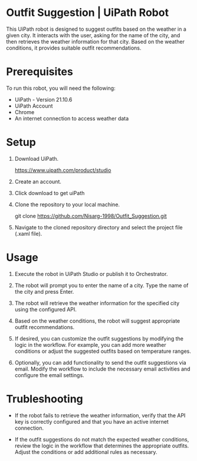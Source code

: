 
# Outfit Suggestion | UiPath Robot

This UiPath robot is designed to suggest outfits based on the weather in a given city. It interacts with the user, asking for the name of the city, and then retrieves the weather information for that city. Based on the weather conditions, it provides suitable outfit recommendations.

# Prerequisites

To run this robot, you will need the following:

- UiPath - Version 21.10.6    
- UiPath Account
- Chrome
- An internet connection to access weather data

# Setup
1. Download UiPath.
    
    https://www.uipath.com/product/studio

2. Create an account.

3. Click download to get uiPath

4. Clone the repository to your local machine.

    git clone https://github.com/Nisarg-1998/Outfit_Suggestion.git

5. Navigate to the cloned repository directory and select the project file (.xaml file).

# Usage

1. Execute the robot in UiPath Studio or publish it to Orchestrator.

2. The robot will prompt you to enter the name of a city. Type the name of the city and press Enter.

3. The robot will retrieve the weather information for the specified city using the configured API.

4. Based on the weather conditions, the robot will suggest appropriate outfit recommendations.

5. If desired, you can customize the outfit suggestions by modifying the logic in the workflow. For example, you can add more weather conditions or adjust the suggested outfits based on temperature ranges.

6. Optionally, you can add functionality to send the outfit suggestions via email. Modify the workflow to include the necessary email activities and configure the email settings.

# Trubleshooting

- If the robot fails to retrieve the weather information, verify that the API key is correctly configured and that you have an active internet connection.

- If the outfit suggestions do not match the expected weather conditions, review the logic in the workflow that determines the appropriate outfits. Adjust the conditions or add additional rules as necessary.